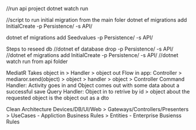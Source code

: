 //run api project
dotnet watch run

//script to run initial migration from the main foler
dotnet ef migrations add InitialCreate -p Persistence/ -s API/

 dotnet ef migrations add Seedvalues -p Persistence/ -s API/

Steps to reseed db
//dotnet ef database drop -p Persistence/ -s API/
//dotnet ef migrations add InitialCreate -p Persistence/ -s API/
//dotnet watch run from api folder


 MediatR
    Takes object in > Handler > object out
    Flow in app: Controller > mediaror.send(object) > object > handler > object > Controller
    Command Handler: Activity goes in and Object comes out with some data about a successful save 
    Query Handler: Object in to retrive by id > object about the requested object is the object out as a dto 

 Clean Architecture
 Devices/DB/UI/Web > Gateways/Controllers/Presenters > UseCases - Appliction Business Rules > Entities - Enterprise Busienss Rules

